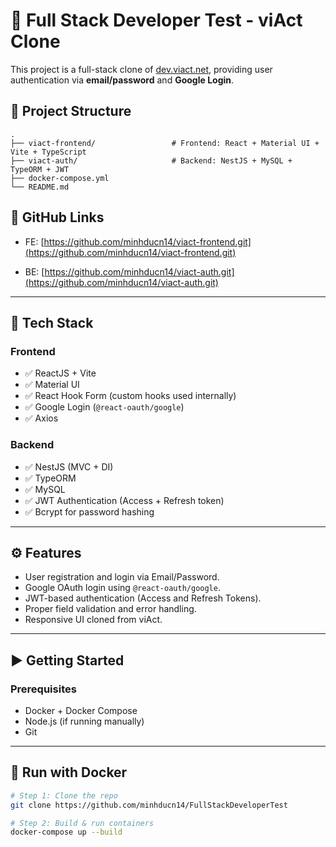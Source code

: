 # 🚀 Full Stack Developer Test - viAct Clone

This project is a full-stack clone of [dev.viact.net](https://dev.viact.net), providing user authentication via **email/password** and **Google Login**.

## 📁 Project Structure
    .
    ├── viact-frontend/                 # Frontend: React + Material UI + Vite + TypeScript 
    ├── viact-auth/                     # Backend: NestJS + MySQL + TypeORM + JWT 
    ├── docker-compose.yml
    └── README.md

## 📌 GitHub Links
- FE: [https://github.com/minhducn14/viact-frontend.git](https://github.com/minhducn14/viact-frontend.git)

- BE: [https://github.com/minhducn14/viact-auth.git](https://github.com/minhducn14/viact-auth.git)

---

## 🔧 Tech Stack

### Frontend
- ✅ ReactJS + Vite
- ✅ Material UI
- ✅ React Hook Form (custom hooks used internally)
- ✅ Google Login (`@react-oauth/google`)
- ✅ Axios

### Backend
- ✅ NestJS (MVC + DI)
- ✅ TypeORM
- ✅ MySQL
- ✅ JWT Authentication (Access + Refresh token)
- ✅ Bcrypt for password hashing

---

## ⚙️ Features

- User registration and login via Email/Password.
- Google OAuth login using `@react-oauth/google`.
- JWT-based authentication (Access and Refresh Tokens).
- Proper field validation and error handling.
- Responsive UI cloned from viAct.

---

## ▶️ Getting Started

### Prerequisites
- Docker + Docker Compose
- Node.js (if running manually)
- Git

---

## 🐳 Run with Docker

```bash
# Step 1: Clone the repo
git clone https://github.com/minhducn14/FullStackDeveloperTest

# Step 2: Build & run containers
docker-compose up --build

